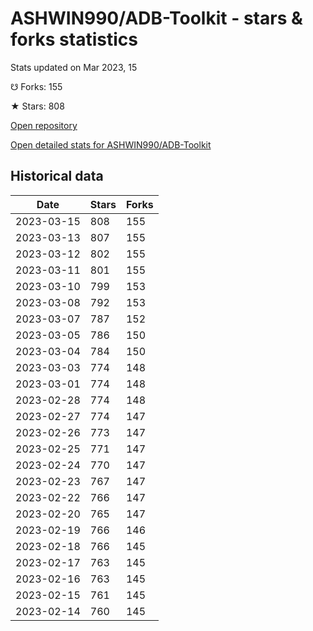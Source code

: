 # ASHWIN990/ADB-Toolkit - stars & forks statistics

Stats updated on Mar 2023, 15

☋ Forks: 155

★ Stars: 808

[Open repository](https://github.com/ASHWIN990/ADB-Toolkit)

[Open detailed stats for ASHWIN990/ADB-Toolkit](https://reviewgithub.com/rep/ASHWIN990/ADB-Toolkit)

## Historical data
| Date | Stars | Forks |
|------|-------|-------|
| 2023-03-15 | 808 | 155 | 
| 2023-03-13 | 807 | 155 | 
| 2023-03-12 | 802 | 155 | 
| 2023-03-11 | 801 | 155 | 
| 2023-03-10 | 799 | 153 | 
| 2023-03-08 | 792 | 153 | 
| 2023-03-07 | 787 | 152 | 
| 2023-03-05 | 786 | 150 | 
| 2023-03-04 | 784 | 150 | 
| 2023-03-03 | 774 | 148 | 
| 2023-03-01 | 774 | 148 | 
| 2023-02-28 | 774 | 148 | 
| 2023-02-27 | 774 | 147 | 
| 2023-02-26 | 773 | 147 | 
| 2023-02-25 | 771 | 147 | 
| 2023-02-24 | 770 | 147 | 
| 2023-02-23 | 767 | 147 | 
| 2023-02-22 | 766 | 147 | 
| 2023-02-20 | 765 | 147 | 
| 2023-02-19 | 766 | 146 | 
| 2023-02-18 | 766 | 145 | 
| 2023-02-17 | 763 | 145 | 
| 2023-02-16 | 763 | 145 | 
| 2023-02-15 | 761 | 145 | 
| 2023-02-14 | 760 | 145 | 

